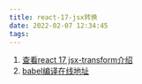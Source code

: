 ```yaml
---
title: react-17-jsx转换
date: 2022-02-07 12:34:45
tags:
---
```


1. [查看react 17 jsx-transform介绍](https://reactjs.org/blog/2020/09/22/introducing-the-new-jsx-transform.html)
2. [babel编译在线地址](https://www.babeljs.cn/repl#?browsers=defaults%2C%20not%20ie%2011%2C%20not%20ie_mob%2011&build=&builtIns=false&corejs=3.6&spec=false&loose=false&code_lz=GYVwdgxgLglg9mABAEwKYFs4AoCUiDeAUIQE6pQglJYA8AfIYk4gBaoA27cArAAyOIAkDQAOdNpzg0A9GIFNR4jlwBMMuc0SKJXAMzqGm7crgAWA_K1idPCwul0chAL5A&debug=false&forceAllTransforms=false&shippedProposals=false&circleciRepo=&evaluate=false&fileSize=false&timeTravel=false&sourceType=module&lineWrap=true&presets=env%2Creact%2Cstage-2&prettier=false&targets=&version=7.17.1&externalPlugins=&assumptions=%7B%7D)

